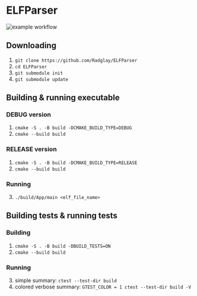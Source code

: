 # ELFParser
![example workflow](https://github.com/Radglay/ELFReader/actions/workflows/ci.yml/badge.svg)

## Downloading
1) `git clone https://github.com/Radglay/ELFParser`
2) `cd ELFParser`
3) `git submodule init`
4) `git submodule update`

## Building & running executable
### DEBUG version
1) `cmake -S . -B build -DCMAKE_BUILD_TYPE=DEBUG`
2) `cmake --build build`
### RELEASE version
1) `cmake -S . -B build -DCMAKE_BUILD_TYPE=RELEASE`
2) `cmake --build build`

### Running
3) `./build/App/main <elf_file_name>`

## Building tests & running tests
### Building
1) `cmake -S . -B build -DBUILD_TESTS=ON`
2) `cmake --build build`

### Running
3) simple summary: `ctest --test-dir build`
4) colored verbose summary: `GTEST_COLOR = 1 ctest --test-dir build -V`
